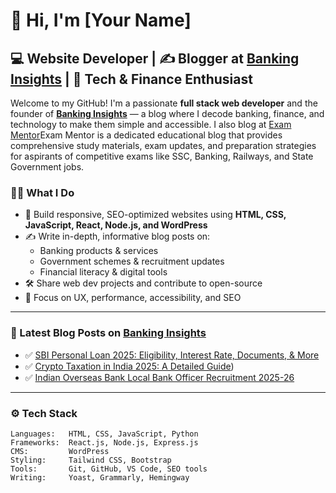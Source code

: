 # 👋 Hi, I'm [Your Name]

## 💻 Website Developer | ✍️ Blogger at [Banking Insights](https://bankinginsights.blog) | 🚀 Tech & Finance Enthusiast

Welcome to my GitHub! I'm a passionate **full stack web developer** and the founder of **[Banking Insights](https://bankinginsights.blog)** — a blog where I decode banking, finance, and technology to make them simple and accessible. I also blog at [Exam Mentor](https://exammentor.org/)Exam Mentor is a dedicated educational blog that provides comprehensive study materials, exam updates, and preparation strategies for aspirants of competitive exams like SSC, Banking, Railways, and State Government jobs. 

### 🧑‍💻 What I Do

- 🔧 Build responsive, SEO-optimized websites using **HTML, CSS, JavaScript, React, Node.js, and WordPress**
- ✍️ Write in-depth, informative blog posts on:
  - Banking products & services
  - Government schemes & recruitment updates
  - Financial literacy & digital tools
- 🛠️ Share web dev projects and contribute to open-source
- 🎯 Focus on UX, performance, accessibility, and SEO

---

### 📝 Latest Blog Posts on [Banking Insights](https://bankinginsights.blog)


- ✅ [SBI Personal Loan 2025: Eligibility, Interest Rate, Documents, & More](https://bankinginsights.blog/sbi-personal-loan-features-eligibility-interest-rates-and-more-2025-guide/)
- ✅ [Crypto Taxation in India 2025: A Detailed Guide](https://bankinginsights.blog/crypto-taxation-in-india-2025-complete-guide-to-laws-rates-and-compliance/))
- ✅ [Indian Overseas Bank Local Bank Officer Recruitment 2025-26](https://bankinginsights.blog/iob-recruitment-2025/)

---

### ⚙️ Tech Stack

```plaintext
Languages:   HTML, CSS, JavaScript, Python  
Frameworks:  React.js, Node.js, Express.js  
CMS:         WordPress  
Styling:     Tailwind CSS, Bootstrap  
Tools:       Git, GitHub, VS Code, SEO tools  
Writing:     Yoast, Grammarly, Hemingway  
